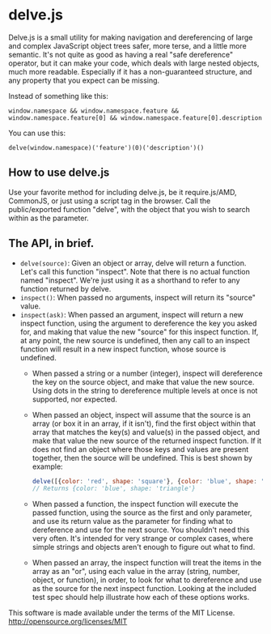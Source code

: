 # delve.js

Delve.js is a small utility for making navigation and dereferencing of large and complex JavaScript object trees safer, more terse, and a little more semantic.  It's not quite as good as having a real "safe dereference" operator, but it can make your code, which deals with large nested objects, much more readable.  Especially if it has a non-guaranteed structure, and any property that you expect can be missing.

Instead of something like this:

    window.namespace && window.namespace.feature && window.namespace.feature[0] && window.namespace.feature[0].description
You can use this:

    delve(window.namespace)('feature')(0)('description')()
## How to use delve.js
Use your favorite method for including delve.js, be it require.js/AMD, CommonJS, or just using a script tag in the browser.  Call the public/exported function "delve", with the object that you wish to search within as the parameter.

## The API, in brief.
* `delve(source)`: Given an object or array, delve will return a function.  Let's call this function "inspect".  Note that there is no actual function named "inspect".  We're just using it as a shorthand to refer to any function returned by delve.
* `inspect()`: When passed no arguments, inspect will return its "source" value.
* `inspect(ask)`: When passed an argument, inspect will return a new inspect function, using the argument to dereference the key you asked for, and making that value the new "source" for this inspect function.  If, at any point, the new source is undefined, then any call to an inspect function will result in a new inspect function, whose source is undefined.
    * When passed a string or a number (integer), inspect will dereference the key on the source object, and make that value the new source.  Using dots in the string to dereference multiple levels at once is not supported, nor expected.
    * When passed an object, inspect will assume that the source is an array (or box it in an array, if it isn't), find the first object within that array that matches the key(s) and value(s) in the passed object, and make that value the new source of the returned inspect function.  If it does not find an object where those keys and values are present together, then the source will be undefined.  This is best shown by example:

        ```javascript
        delve([{color: 'red', shape: 'square'}, {color: 'blue', shape: 'triangle'}, {color: 'green', shape: 'circle'}])({color: 'blue'})();
        // Returns {color: 'blue', shape: 'triangle'}
        ```
    * When passed a function, the inspect function will execute the passed function, using the source as the first and only parameter, and use its return value as the parameter for finding what to dereference and use for the next source.  You shouldn't need this very often.  It's intended for very strange or complex cases, where simple strings and objects aren't enough to figure out what to find.
    * When passed an array, the inspect function will treat the items in the array as an "or", using each value in the array (string, number, object, or function), in order, to look for what to dereference and use as the source for the next inspect function. 
Looking at the included test spec should help illustrate how each of these options works.

This software is made available under the terms of the MIT License.  http://opensource.org/licenses/MIT
